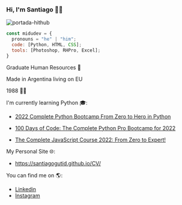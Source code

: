 ### Hi, I'm Santiago 👋😄

![portada-hithub](https://user-images.githubusercontent.com/109817000/181904747-ade92a70-3338-4c54-8db1-39d65dae7649.jpg)

``` js
const midudev = {
  pronouns = "he" | "him";
  code: [Python, HTML, CSS];
  tools: [Photoshop, RHPro, Excel];
}
``` 


Graduate Human Resources 👔

Made in Argentina living on EU

1988 👶🏽

I'm currently learning Python 🎓:

- [2022 Complete Python Bootcamp From Zero to Hero in Python](https://www.udemy.com/course/complete-python-bootcamp)

- [100 Days of Code: The Complete Python Pro Bootcamp for 2022](https://www.udemy.com/course/100-days-of-code)

- [The Complete JavaScript Course 2022: From Zero to Expert!](https://www.udemy.com/course/the-complete-javascript-course)

My Personal Site 🌐:
- https://santiagogutid.github.io/CV/

You can find me on 🌎:
- [Linkedin](https://www.linkedin.com/in/santiagogut)
- [Instagram](https://www.instagram.com/santugut)



